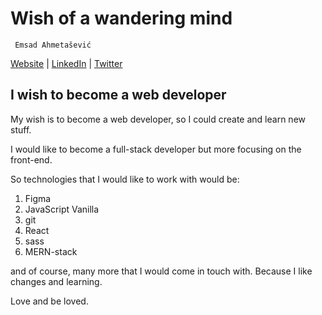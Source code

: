 # Wish of a wandering mind

     Emsad Ahmetašević
 [Website](https://emsad87.github.io/) | [LinkedIn](https://www.linkedin.com/in/emsad/) | [Twitter]([LinkedIn](https://www.linkedin.com/in/emsad/))

## I wish to become a web developer

My wish is to become a web developer, so I could create and learn new stuff.

I would like to become a full-stack developer but more focusing on the front-end.

So technologies that I would like to work with would be:
1. Figma
2. JavaScript Vanilla
3. git
4. React
5. sass
6. MERN-stack

and of course, many more that I would come in touch with. Because I like changes and learning.

Love and be loved.